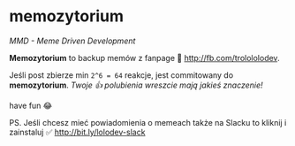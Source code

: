 # memozytorium
_MMD - Meme Driven Development_

**Memozytorium** to backup memów z fanpage 💩 http://fb.com/trolololodev. 

Jeśli post zbierze min `2^6 = 64` reakcje, jest commitowany do **memozytorium**. _Twoje 👍 polubienia wreszcie mają jakieś znaczenie!_

have fun 😂

PS.
Jeśli chcesz mieć powiadomienia o memeach także na Slacku to kliknij i zainstaluj ✅ http://bit.ly/lolodev-slack
